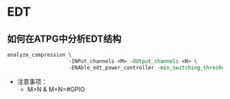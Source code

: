 # EDT

## 如何在ATPG中分析EDT结构

```tcl
analyze_compression \
                    -INPut_channels <M> -OUtput_channels <N> \
                    -ENAble_edt_power_controller -min_switching_threshold_percentage 10
```

- 注意事项：
  - M>N & M+N=#GPIO

